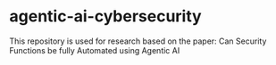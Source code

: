 # agentic-ai-cybersecurity
This repository is used for research based on the paper: Can Security Functions be fully Automated using Agentic AI
